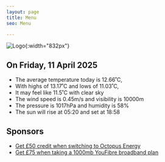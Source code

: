 ```yaml
---
layout: page
title: Menu
seo: Menu

---
```


![Logo](/images/logo.jpg){:width="832px"}

<!-- weather_marker starts -->
## On Friday, 11 April 2025

- The average temperature today is 12.66˚C,
- With highs of 13.17˚C and lows of 11.03˚C,
- It may feel like 11.5˚C with clear sky
- The wind speed is 0.45m/s and visibility is 10000m
- The pressure is 1017hPa and humidity is 58%
- The sun will rise at 05:20 and set at 18:58

<!-- weather_marker ends -->

## Sponsors

- [Get £50 credit when switching to Octopus Energy](https://bit.ly/3oD1nnS)
- [Get £75 when taking a 1000mb YouFibre broadband plan](https://aklam.io/91zWhU?)



